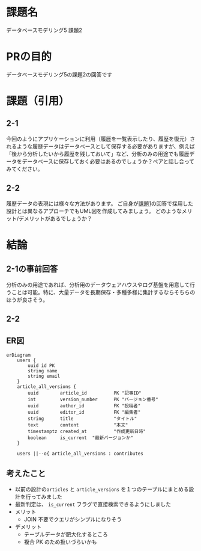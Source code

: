 # 課題名

データベースモデリング5 課題2

# PRの目的

データベースモデリング5の課題2の回答です

# 課題（引用）

## 2-1

今回のようにアプリケーションに利用（履歴を一覧表示したり、履歴を復元）されるような履歴データはデータベースとして保存する必要がありますが、例えば「後から分析したいから履歴を残しておいて」など、分析のみの用途でも履歴データをデータベースに保存しておく必要はあるのでしょうか？ペアと話し合ってみてください。

## 2-2

履歴データの表現には様々な方法があります。
ご自身が[課題1](https://www.notion.so/36ac90c0037c4bbbbb9aeac53e9564b8?pvs=21)の回答で採用した設計とは異なるアプローチでもUML図を作成してみましょう。
どのようなメリット/デメリットがあるでしょうか？

# 結論

## 2-1の事前回答

分析のみの用途であれば、分析用のデータウェアハウスやログ基盤を用意して行うことは可能。特に、大量データを長期保存・多種多様に集計するならそちらのほうが良さそう。

## 2-2

## ER図

```mermaid
erDiagram
    users {
        uuid id PK
        string name
        string email
    }
    article_all_versions {
        uuid        article_id          PK "記事ID"
        int         version_number      PK "バージョン番号"
        uuid        author_id           FK "投稿者"
        uuid        editor_id           FK "編集者"
        string      title               "タイトル"
        text        content             "本文"
        timestamptz created_at          "作成更新日時"
        boolean     is_current  "最新バージョンか"
    }

    users ||--o{ article_all_versions : contributes
```

## 考えたこと

- 以前の設計の`articles` と `article_versions` を１つのテーブルにまとめる設計を行ってみました
- 最新判定は、 `is_current` フラグで直接検索できるようにしました
- メリット
  - JOIN 不要でクエリがシンプルになりそう
- デメリット
  - テーブルデータが肥大化するところ
  - 複合 PK のため扱いづらいかも
